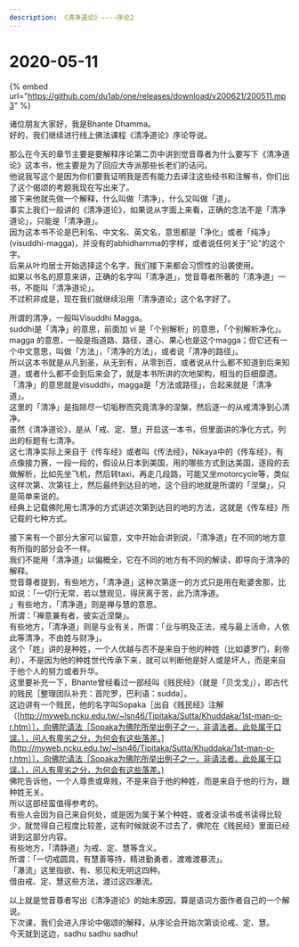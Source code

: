 ```yaml
---
description: 《清净道论》----序论2
---
```


# 2020-05-11

{% embed url="https://github.com/du1ab/one/releases/download/v200621/200511.mp3" %}

诸位朋友大家好，我是Bhante Dhamma。  
好的，我们继续进行线上佛法课程《清净道论》序论导说。

那么在今天的章节主要是要解释序论第二页中讲到觉音尊者为什么要写下《清净道论》这本书，他主要是为了回应大寺派那些长老们的诘问。  
他说我写这个是因为你们要我证明我是否有能力去译注这些经书和注解书，你们出了这个偈颂的考题我现在写出来了。  
接下来他就先做一个解释，什么叫做「清净」，什么又叫做「道」。  
事实上我们一般讲的《清净道论》，如果说从字面上来看，正确的念法不是「清净道论」，只能是「清净道」。  
因为这本书不论是巴利名、中文名、英文名，意思都是「净化」或者「纯净」\(visuddhi-magga\)，并没有的abhidhamma的字样，或者说任何关于"论"的这个字。  
后来从叶均居士开始选择这个名字，我们接下来都会习惯性的沿袭使用。  
如果以书名的原意来讲，正确的名字叫「清净道」，觉音尊者所著的「清净道」一书，不能叫「清净道论」。  
不过积非成是，现在我们就继续沿用「清净道论」这个名字好了。

所谓的清净，一般叫Visuddhi Magga。  
suddhi是「清净」的意思，前面加 vi 是「个别解析」的意思，「个别解析净化」。  
magga 的意思，一般是指道路、路径，道心、果心也是这个magga；但它还有一个中文意思，叫做「方法」，「清净的方法」，或者说「清净的路径」。  
所以这本书就是从凡到圣，从无到有，从零到百，或者说从什么都不知道到后来知道，或者什么都不会到后来会了，就是本书所讲的次地架构，相当的巨细靡遗。  
「清净」的意思就是visuddhi，magga是「方法或路径」，合起来就是「清净道」。  
这里的「清净」是指除尽一切垢秽而究竟清净的涅槃，然后逐一的从戒清净到心清净。  
虽然《清净道论》，是从「戒、定、慧」开启这一本书，但里面讲的净化方式，列出的标题有七清净。  
这七清净实际上来自于《传车经》或者叫《传法经》，Nikaya中的《传车经》，有点像接力赛，一段一段的，假设从日本到美国，用的哪些方式到达美国，逐段的去做解析，比如先坐飞机，然后转taxi，再走几段路，可能又坐motorcycle等，类似这样次第、次第往上，然后最终到达目的地，这个目的地就是所谓的「涅槃」，只是简单来说的。  
经典上记载佛陀用七清净的方式讲述次第到达目的地的方法，这就是《传车经》所记载的七种方式。

接下来有一个部分大家可以留意，文中开始会讲到说，「清净道」在不同的地方意有所指的部分会不一样。  
我们不能用「清净道」以偏概全，它在不同的地方有不同的解读，即导向于清净的解释。  
觉音尊者提到，有些地方，「清净道」这种次第逐一的方式只是用在毗婆舍那，比如说：「一切行无常，若以慧观见，得厌离于苦，此乃清净道。  
」有些地方，「清净道」则是禅与慧的意思。  
所谓：「禅意兼有者，彼实近涅槃」。  
有些地方，「清净道」则是与业有关，所谓：「业与明及正法，戒与最上活命，人依此等清净，不由姓与财净」。  
这个「姓」讲的是种姓，一个人优越与否不是来自于他的种姓（比如婆罗门，刹帝利），不是因为他的种姓世代传承下来，就可以判断他是好人或是坏人，而是来自于他个人的努力或者升华。  
这里要补充一下，Bhante曾经看过一部经叫《贱民经》（就是「贝戈戈」），即古代的贱民［整理团队补充：首陀罗，巴利语：sudda］。  
这边讲有一个贱民，他的名字叫Sopaka［出自《贱民经》注解（[http://myweb.ncku.edu.tw/~lsn46/Tipitaka/Sutta/Khuddaka/1st-man-o-r.htm）］，向佛陀请法［Sopaka为佛陀所举出例子之一，非请法者。此处属于口误。］，问人有卑劣之分，为何会有这些落差。](http://myweb.ncku.edu.tw/~lsn46/Tipitaka/Sutta/Khuddaka/1st-man-o-r.htm）］，向佛陀请法［Sopaka为佛陀所举出例子之一，非请法者。此处属于口误。］，问人有卑劣之分，为何会有这些落差。)  
佛陀告诉他，一个人尊贵或卑贱，不是来自于他的种姓，而是来自于他的行为，跟种姓无关。  
所以这部经蛮值得参考的。  
有些人会因为自己来自何处，或是因为属于某个种姓，或者没读书或书读得比较少，就觉得自己程度比较差，这有时候就说不过去了，佛陀在《贱民经》里面已经讲到这部分内容。  
有些地方，「清静道」为戒、定、慧等含义。  
所谓：「一切戒圆具，有慧善等持，精进勤勇者，渡难渡暴流」。  
「瀑流」这里指欲、有、邪见和无明这四种。  
借由戒、定、慧这些方法，渡过这四瀑流。

以上就是觉音尊者写出《清净道论》的始末原因，算是语词方面作者自己的一个解说。  
下次课，我们会进入序论中偈颂的解释，从序论会开始次第谈论戒、定、慧。  
今天就到这边，sadhu sadhu sadhu!

